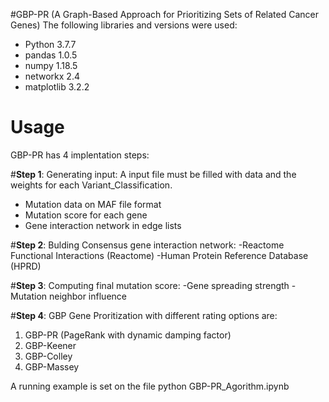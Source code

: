 #GBP-PR (A Graph-Based Approach for Prioritizing Sets of Related Cancer Genes)
The following libraries and versions were used:
 - Python 3.7.7
 - pandas 1.0.5
 - numpy 1.18.5
 - networkx 2.4
 - matplotlib 3.2.2
 
# Usage
GBP-PR has 4 implentation steps:

#**Step 1**: Generating input: A input file must be filled with data and the weights for each Variant_Classification. 
- Mutation data on MAF file format
- Mutation score for each gene
- Gene interaction network in edge lists


#**Step 2**: Bulding Consensus gene interaction network:
-Reactome Functional Interactions (Reactome) 
-Human Protein Reference Database (HPRD)

#**Step 3**: Computing final mutation score:
-Gene spreading strength
-Mutation neighbor influence

#**Step 4**: GBP Gene Proritization with different rating options are: 
1. GBP-PR (PageRank with dynamic damping factor)
2. GBP-Keener
3. GBP-Colley 
4. GBP-Massey 

A running example is set on the file python GBP-PR_Agorithm.ipynb 
